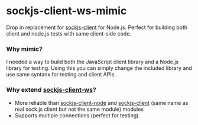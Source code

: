 # sockjs-client-ws-mimic

Drop in replacement for [sockjs-client](https://github.com/sockjs/sockjs-client "sockjs-client") for Node.js. Perfect for building both client and node.js tests with same client-side code.

### Why mimic?

I needed a way to build both the JavaScript client library and a Node.js library for testing. Using this you can simply change the included library and use same syntanx for testing and client APIs.

### Why extend [sockjs-client-ws](https://www.npmjs.org/package/sockjs-client-ws "sockjs-client-ws")?

* More reliable than [sockjs-client-node](https://www.npmjs.org/package/sockjs-client-node "sockjs-client-node") and [sockjs-client](https://www.npmjs.org/package/sockjs-client "sockjs-client") (same name as real sock.js client but not the same module) modules
* Supports multiple connections (perfect for testing)
